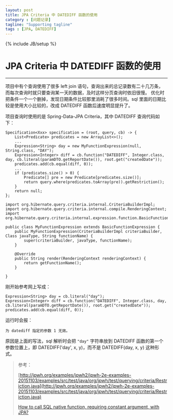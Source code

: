 ```yaml
---
layout: post
title: JPA Criteria 中 DATEDIFF 函数的使用
category : [问题记录]
tagline: "Supporting tagline"
tags : [JPA, DATEDIFF]
---
```

{% include JB/setup %}
# JPA Criteria 中 DATEDIFF 函数的使用
---

<!--break-->

项目中有个查询使用了很多 left join 语句，查询出来的总记录数有二十几万条，而每次查询时就只要查询某一天的数据，及时这样分页查询时依旧很慢。
优化时把条件一个一个删掉，发现日期条件比较那里消耗了很多时间。sql 里面的日期比较是使用大小比较的，改成 DATEDIFF 函数后速度明显提升了。

项目查询时使用的是 Spring-Data-JPA Criteria，其中 DATEDIFF 查询代码如下：
```
Specification<Xxx> specification = (root, query, cb) -> {
    List<Predicate> predicates = new ArrayList<>();
    ...
    Expression<String> day = new MyFunctionExpression(null, String.class, "DAY");
    Expression<Integer> diff = cb.function("DATEDIFF", Integer.class, day, cb.literal(paramDTO.getReportDate()), root.get("createdDate"));
    predicates.add(cb.equal(diff, 0));
    ...
    if (predicates.size() > 0) {
        Predicate[] pre = new Predicate[predicates.size()];
        return query.where(predicates.toArray(pre)).getRestriction();
    }
    return null;
};
```

```
import org.hibernate.query.criteria.internal.CriteriaBuilderImpl;
import org.hibernate.query.criteria.internal.compile.RenderingContext;
import org.hibernate.query.criteria.internal.expression.function.BasicFunctionExpression;

public class MyFunctionExpression extends BasicFunctionExpression {
    public MyFunctionExpression(CriteriaBuilderImpl criteriaBuilder, Class javaType, String functionName) {
        super(criteriaBuilder, javaType, functionName);
    }

    @Override
    public String render(RenderingContext renderingContext) {
        return getFunctionName();
    }

}
```

刚开始参考网上写成：
```
Expression<String> day = cb.literal("day");
Expression<Integer> diff = cb.function("DATEDIFF", Integer.class, day, cb.literal(paramDTO.getReportDate()), root.get("createdDate"));
predicates.add(cb.equal(diff, 0));
```
运行时会报：
```
为 datediff 指定的参数 1 无效。
```
原因是上面的写法，sql 解析时会把 `"day"` 字符串放到 DATEDIFF 函数的第一个参数位置上，即 DATEDIFF('day', x, y)，而不是 DATEDIFF(day, x, y) 这种形式。

> 参考：
>
>  [http://jpwh.org/examples/jpwh2/jpwh-2e-examples-20151103/examples/src/test/java/org/jpwh/test/querying/criteria/Restriction.java](http://jpwh.org/examples/jpwh2/jpwh-2e-examples-20151103/examples/src/test/java/org/jpwh/test/querying/criteria/Restriction.java)
>  
> [How to call SQL native function, requiring constant argument, with JPA?
](https://java.wekeepcoding.com/article/10706975/How+to+call+SQL+native+function%2C+requiring+constant+argument%2C+with+JPA%3F)
